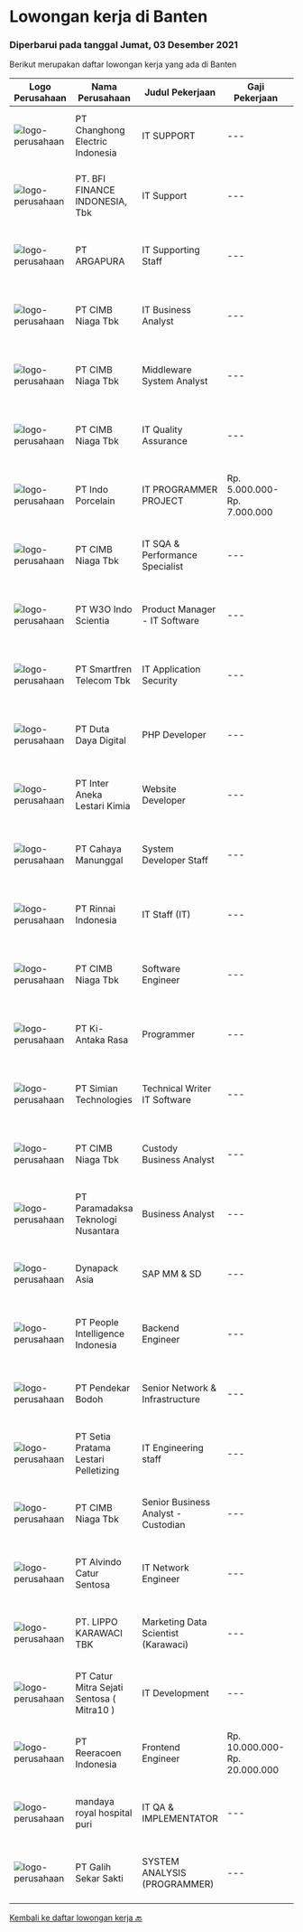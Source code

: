 
  # Lowongan kerja di Banten

  ### Diperbarui pada tanggal Jumat, 03 Desember 2021

  Berikut merupakan daftar lowongan kerja yang ada di Banten

  |Logo Perusahaan | Nama Perusahaan | Judul Pekerjaan | Gaji Pekerjaan | Lokasi | Deskripsi | Tanggal diunggah | Pranala |
  | -------------- | --------------- | --------------- | --------- | --------- | -------------- | ------- | ----------- |
  |![logo-perusahaan](https://image-service-cdn.seek.com.au/2f44280e3b0fec2b829d163eccaf4dcec0392aad/ee4dce1061f3f616224767ad58cb2fc751b8d2dc)|PT Changhong Electric Indonesia|IT SUPPORT|---|Cikupa|TUGAS &amp; TANGGUNG JAWAB: Memastikan semua komputer dapat digunakan. Memastikan semua komputer terhubung pada jaringan. Memastikan semua aplikasi...|Kamis, 02 Desember 2021|https://www.jobstreet.co.id/id/job/it-support-3708804?token=0~8fb5593d-8d75-4f4a-8217-a53af65ce0c9&sectionRank=1&jobId=jobstreet-id-job-3708804|
|![logo-perusahaan](https://image-service-cdn.seek.com.au/a6cf0c9900691813db703a94c273f5c310cd3774/ee4dce1061f3f616224767ad58cb2fc751b8d2dc)|PT. BFI FINANCE INDONESIA, Tbk|IT Support|---|Tangerang|Job Description Melakukan instalasi jaringan dan perangkat komputer di Cabang yang di bawah tanggung jawabnya guna mendukung kegiatan operational di...|Kamis, 02 Desember 2021|https://www.jobstreet.co.id/id/job/it-support-3709316?token=0~8fb5593d-8d75-4f4a-8217-a53af65ce0c9&sectionRank=2&jobId=jobstreet-id-job-3709316|
|![logo-perusahaan](https://image-service-cdn.seek.com.au/c240c3b1c8f3c682f321ef9d3f60a16aa977c2e8/ee4dce1061f3f616224767ad58cb2fc751b8d2dc)|PT ARGAPURA|IT Supporting Staff|---|Tangerang|Monitor and troubleshoot related to computer hardware, computer software, Local Area Network, internet connection, graphic design and documentation in...|Rabu, 01 Desember 2021|https://www.jobstreet.co.id/id/job/it-supporting-staff-3707243?token=0~8fb5593d-8d75-4f4a-8217-a53af65ce0c9&sectionRank=3&jobId=jobstreet-id-job-3707243|
|![logo-perusahaan](https://image-service-cdn.seek.com.au/2c6f6f12cb15b08239744ca7630b97fee07e84ce/ee4dce1061f3f616224767ad58cb2fc751b8d2dc)|PT CIMB Niaga Tbk|IT Business Analyst|---|Tangerang|Analyzing &amp; aligning business requirement with IT system/applications Building strong communication with Business Unit to optimize...|Kamis, 02 Desember 2021|https://www.jobstreet.co.id/id/job/it-business-analyst-3708629?token=0~8fb5593d-8d75-4f4a-8217-a53af65ce0c9&sectionRank=4&jobId=jobstreet-id-job-3708629|
|![logo-perusahaan](https://image-service-cdn.seek.com.au/2c6f6f12cb15b08239744ca7630b97fee07e84ce/ee4dce1061f3f616224767ad58cb2fc751b8d2dc)|PT CIMB Niaga Tbk|Middleware System Analyst|---|Tangerang|Job Description: Create solution [design, system flow diagram, coding] Provide technical direction &amp; consultation to users, formulates, assist and...|Kamis, 02 Desember 2021|https://www.jobstreet.co.id/id/job/middleware-system-analyst-3709385?token=0~8fb5593d-8d75-4f4a-8217-a53af65ce0c9&sectionRank=5&jobId=jobstreet-id-job-3709385|
|![logo-perusahaan](https://image-service-cdn.seek.com.au/2c6f6f12cb15b08239744ca7630b97fee07e84ce/ee4dce1061f3f616224767ad58cb2fc751b8d2dc)|PT CIMB Niaga Tbk|IT Quality Assurance|---|Jakarta Raya|Mengerjakan dan melakukan maintenance terhadap proses otomasi testing terhadap aplikasi dengan kompleksitas tinggi, serta melakukan pengujian aplikasi...|Kamis, 02 Desember 2021|https://www.jobstreet.co.id/id/job/it-quality-assurance-3708574?token=0~8fb5593d-8d75-4f4a-8217-a53af65ce0c9&sectionRank=6&jobId=jobstreet-id-job-3708574|
|![logo-perusahaan](https://image-service-cdn.seek.com.au/d028c09dc90aa664d79a914e1d81ca9bc0f2ab02/ee4dce1061f3f616224767ad58cb2fc751b8d2dc)|PT Indo Porcelain|IT PROGRAMMER PROJECT|Rp. 5.000.000-Rp. 7.000.000|Tangerang|Kualifikasi Minimal pendidikan S1 Informatika/Teknik Komputer/Management Informatika Maksimal usia 35 tahun Minimal pengalaman 1 tahun di Departemen...|Kamis, 02 Desember 2021|https://www.jobstreet.co.id/id/job/it-programmer-project-3693017?token=0~8fb5593d-8d75-4f4a-8217-a53af65ce0c9&sectionRank=7&jobId=jobstreet-id-job-3693017|
|![logo-perusahaan](https://image-service-cdn.seek.com.au/2c6f6f12cb15b08239744ca7630b97fee07e84ce/ee4dce1061f3f616224767ad58cb2fc751b8d2dc)|PT CIMB Niaga Tbk|IT SQA & Performance Specialist|---|Tangerang|Strategy and Planning Analyze and identify the needs of the Environment Testing from time to time to ensure the implementation of testing is going...|Kamis, 02 Desember 2021|https://www.jobstreet.co.id/id/job/it-sqa-performance-specialist-3708605?token=0~8fb5593d-8d75-4f4a-8217-a53af65ce0c9&sectionRank=8&jobId=jobstreet-id-job-3708605|
|![logo-perusahaan](https://image-service-cdn.seek.com.au/84c7203596a92c21a00cf65c63f0e6534ef13a9b/ee4dce1061f3f616224767ad58cb2fc751b8d2dc)|PT W3O Indo Scientia|Product Manager - IT Software|---|Banten|Responsibilities Owner one/multiple product Be the subject matter expert in the area assigned Define product vision and strategy Work together with a...|Kamis, 02 Desember 2021|https://www.jobstreet.co.id/id/job/product-manager-it-software-3693170?token=0~8fb5593d-8d75-4f4a-8217-a53af65ce0c9&sectionRank=9&jobId=jobstreet-id-job-3693170|
|![logo-perusahaan](https://image-service-cdn.seek.com.au/e33a62a047a936b13377186fb2f8be447b852b49/ee4dce1061f3f616224767ad58cb2fc751b8d2dc)|PT Smartfren Telecom Tbk|IT Application Security|---|Tangerang|Job Description: Perform application security assessment/penetration testing on new application and existing application Serve as a subject matter...|Kamis, 02 Desember 2021|https://www.jobstreet.co.id/id/job/it-application-security-3698674?token=0~8fb5593d-8d75-4f4a-8217-a53af65ce0c9&sectionRank=10&jobId=jobstreet-id-job-3698674|
|![logo-perusahaan](https://image-service-cdn.seek.com.au/37f4b10d9e280f6584590c1587ef913ae87be15d/ee4dce1061f3f616224767ad58cb2fc751b8d2dc)|PT Duta Daya Digital|PHP Developer|---|Tangerang|Crewdible is an Indonesia-based Startup company, focusing on online fulfillment services. Since 2017, Crewdible has provided multi-channel fulfillment...|Rabu, 01 Desember 2021|https://www.jobstreet.co.id/id/job/php-developer-3707623?token=0~8fb5593d-8d75-4f4a-8217-a53af65ce0c9&sectionRank=11&jobId=jobstreet-id-job-3707623|
|![logo-perusahaan](https://image-service-cdn.seek.com.au/1dbb3ef1bfe3ae205e8246e38e1c40dac2e11b8b/ee4dce1061f3f616224767ad58cb2fc751b8d2dc)|PT Inter Aneka Lestari Kimia|Website Developer|---|Tangerang|Job Duties and responsibility The Web Developer uses expertise and experience to produce development work on a wide variety of web...|Rabu, 01 Desember 2021|https://www.jobstreet.co.id/id/job/website-developer-3697664?token=0~8fb5593d-8d75-4f4a-8217-a53af65ce0c9&sectionRank=12&jobId=jobstreet-id-job-3697664|
|![logo-perusahaan](https://image-service-cdn.seek.com.au/7aa6b310235b9fb1061ddb8ea76341088d18de07/ee4dce1061f3f616224767ad58cb2fc751b8d2dc)|PT Cahaya Manunggal|System Developer Staff|---|Tangerang|Requirements: Candidate must possess at least Bachelor’s Degree in Information Technology or equivalent with minimum GPA 3.00 1 year(s) of working...|Kamis, 02 Desember 2021|https://www.jobstreet.co.id/id/job/system-developer-staff-3698095?token=0~8fb5593d-8d75-4f4a-8217-a53af65ce0c9&sectionRank=13&jobId=jobstreet-id-job-3698095|
|![logo-perusahaan](https://image-service-cdn.seek.com.au/bcf8ae09172ae58220637ac8bf2200230a2cba86/ee4dce1061f3f616224767ad58cb2fc751b8d2dc)|PT Rinnai Indonesia|IT Staff (IT)|---|Tangerang|We, a Joint Venture Company with Head Office in Jakarta Barat and Factory in Cikupa &amp; Balaraja (Tangerang), are looking for candidates that are...|Rabu, 01 Desember 2021|https://www.jobstreet.co.id/id/job/it-staff-it-3707392?token=0~8fb5593d-8d75-4f4a-8217-a53af65ce0c9&sectionRank=14&jobId=jobstreet-id-job-3707392|
|![logo-perusahaan](https://image-service-cdn.seek.com.au/2c6f6f12cb15b08239744ca7630b97fee07e84ce/ee4dce1061f3f616224767ad58cb2fc751b8d2dc)|PT CIMB Niaga Tbk|Software Engineer|---|Tangerang|Mengerjakan dan melakukan maintenance terhadap proses development aplikasi yang kompleks, mengembangkan aplikasi/coding, dan melakukan pengujian...|Kamis, 02 Desember 2021|https://www.jobstreet.co.id/id/job/software-engineer-3708544?token=0~8fb5593d-8d75-4f4a-8217-a53af65ce0c9&sectionRank=15&jobId=jobstreet-id-job-3708544|
|![logo-perusahaan](https://image-service-cdn.seek.com.au/b9f4cff1120236da7e4751702b8d3f63139af22a/ee4dce1061f3f616224767ad58cb2fc751b8d2dc)|PT Ki-Antaka Rasa|Programmer|---|Tangerang|Kualifikasi: Usia maksimal 30 tahun Pendidikan S1 jurusan Sistem Informasi, Teknik Informatika, Komputer Akuntasi Memiliki pengalaman sebagai staff...|Kamis, 02 Desember 2021|https://www.jobstreet.co.id/id/job/programmer-3699310?token=0~8fb5593d-8d75-4f4a-8217-a53af65ce0c9&sectionRank=16&jobId=jobstreet-id-job-3699310|
|![logo-perusahaan](https://image-service-cdn.seek.com.au/85e0945892cfc547d364df7118f074f963b591b6/ee4dce1061f3f616224767ad58cb2fc751b8d2dc)|PT Simian Technologies|Technical Writer IT Software|---|Tangerang|Responsibilities: Writing, reviewing, and revising Quality Control documents, including but not limited to protocols, method validations, method...|Selasa, 30 November 2021|https://www.jobstreet.co.id/id/job/technical-writer-it-software-3706138?token=0~8fb5593d-8d75-4f4a-8217-a53af65ce0c9&sectionRank=17&jobId=jobstreet-id-job-3706138|
|![logo-perusahaan](https://image-service-cdn.seek.com.au/2c6f6f12cb15b08239744ca7630b97fee07e84ce/ee4dce1061f3f616224767ad58cb2fc751b8d2dc)|PT CIMB Niaga Tbk|Custody Business Analyst|---|Tangerang|Analyzing &amp; aligning Custodian business requirement with IT system/applications Building strong communication with Business Unit to optimize...|Kamis, 02 Desember 2021|https://www.jobstreet.co.id/id/job/custody-business-analyst-3709250?token=0~8fb5593d-8d75-4f4a-8217-a53af65ce0c9&sectionRank=18&jobId=jobstreet-id-job-3709250|
|![logo-perusahaan](https://image-service-cdn.seek.com.au/8deaa9a71fd9bf1839ac941c88d25be16beeb7bb/ee4dce1061f3f616224767ad58cb2fc751b8d2dc)|PT Paramadaksa Teknologi Nusantara|Business Analyst|---|Tangerang|Kami sedang merancang dan mengembangkan aplikasi baru yang inovatif terkait dengan sektor ritel tradisional Indonesia. Digitalisasi sektor ini...|Kamis, 02 Desember 2021|https://www.jobstreet.co.id/id/job/business-analyst-3708815?token=0~8fb5593d-8d75-4f4a-8217-a53af65ce0c9&sectionRank=19&jobId=jobstreet-id-job-3708815|
|![logo-perusahaan](https://image-service-cdn.seek.com.au/2bc8ac8e6ac20f077463e11485a332ea240b132e/ee4dce1061f3f616224767ad58cb2fc751b8d2dc)|Dynapack Asia|SAP MM & SD|---|Tangerang|Qualifications:  Bachelor Degree (S1) in any major with minimum GPA 3.00  Fresh graduates are welcome to apply Have a good knowledge and skill related...|Kamis, 02 Desember 2021|https://www.jobstreet.co.id/id/job/sap-mm-sd-3708329?token=0~8fb5593d-8d75-4f4a-8217-a53af65ce0c9&sectionRank=20&jobId=jobstreet-id-job-3708329|
|![logo-perusahaan](https://image-service-cdn.seek.com.au/68775c75fe0a61f23a6a7fc12f2c2795dd12ebf9/ee4dce1061f3f616224767ad58cb2fc751b8d2dc)|PT People Intelligence Indonesia|Backend Engineer|---|Tangerang|Candidate must possess at least Bachelor's Degree in Computer Science/Information Technology or equivalent. Required language(s): Bahasa Indonesia,...|Kamis, 02 Desember 2021|https://www.jobstreet.co.id/id/job/backend-engineer-3693012?token=0~8fb5593d-8d75-4f4a-8217-a53af65ce0c9&sectionRank=21&jobId=jobstreet-id-job-3693012|
|![logo-perusahaan](https://image-service-cdn.seek.com.au/6298ebbf82a2bde1d7aec974f4b120a32d11f909/ee4dce1061f3f616224767ad58cb2fc751b8d2dc)|PT Pendekar Bodoh|Senior Network & Infrastructure|---|Tangerang|Requirements: Bachelor Degree from majoring Information Technology Minimum 2 year experience in the same field Maintain server performance (server...|Kamis, 02 Desember 2021|https://www.jobstreet.co.id/id/job/senior-network-infrastructure-3708477?token=0~8fb5593d-8d75-4f4a-8217-a53af65ce0c9&sectionRank=22&jobId=jobstreet-id-job-3708477|
|![logo-perusahaan](https://image-service-cdn.seek.com.au/ae18a5de01b20e2ba4cfd4d7b9ccf9c542db607a/ee4dce1061f3f616224767ad58cb2fc751b8d2dc)|PT Setia Pratama Lestari Pelletizing|IT Engineering staff|---|Tangerang|Membuat operations breakdown Mampu menjalankan pemograman Web PHP, MySQL Mengerjakan pengolahan data statistic dengan exel Melakukan program kerja...|Selasa, 30 November 2021|https://www.jobstreet.co.id/id/job/it-engineering-staff-3705743?token=0~8fb5593d-8d75-4f4a-8217-a53af65ce0c9&sectionRank=23&jobId=jobstreet-id-job-3705743|
|![logo-perusahaan](https://image-service-cdn.seek.com.au/2c6f6f12cb15b08239744ca7630b97fee07e84ce/ee4dce1061f3f616224767ad58cb2fc751b8d2dc)|PT CIMB Niaga Tbk|Senior Business Analyst - Custodian|---|Tangerang|Analyzing &amp; aligning Custodian business requirement with IT system/applications Building strong communication with Business Unit to optimize...|Kamis, 02 Desember 2021|https://www.jobstreet.co.id/id/job/senior-business-analyst-custodian-3709218?token=0~8fb5593d-8d75-4f4a-8217-a53af65ce0c9&sectionRank=24&jobId=jobstreet-id-job-3709218|
|![logo-perusahaan](https://image-service-cdn.seek.com.au/918d7369560472c72e1a82df8e34bf4afef11329/ee4dce1061f3f616224767ad58cb2fc751b8d2dc)|PT Alvindo Catur Sentosa|IT Network Engineer|---|Jakarta Barat|BERPENGALAMAN DALAM MENGELOLA DAN MEMBUAT JARINGAN KOMPUTER DALAM TOPOLOGY LAN &amp; WAN MIN 2 THN DALAM 1 PERUSAHAAN MAMPU MELAKUKAN INSTALASI...|Senin, 29 November 2021|https://www.jobstreet.co.id/id/job/it-network-engineer-3704002?token=0~8fb5593d-8d75-4f4a-8217-a53af65ce0c9&sectionRank=25&jobId=jobstreet-id-job-3704002|
|![logo-perusahaan](https://image-service-cdn.seek.com.au/36d1f72dfe2eaecadca52d4fcd4d598e74393d61/ee4dce1061f3f616224767ad58cb2fc751b8d2dc)|PT. LIPPO KARAWACI TBK|Marketing Data Scientist (Karawaci)|---|Tangerang|Job Brief: We're looking for someone who  is passionate about deriving impactful customer insights from large datasets through descriptive,...|Kamis, 02 Desember 2021|https://www.jobstreet.co.id/id/job/marketing-data-scientist-karawaci-3698794?token=0~8fb5593d-8d75-4f4a-8217-a53af65ce0c9&sectionRank=26&jobId=jobstreet-id-job-3698794|
|![logo-perusahaan](https://image-service-cdn.seek.com.au/061d1c87d834317cd58004916159f8726e39b2c9/ee4dce1061f3f616224767ad58cb2fc751b8d2dc)|PT Catur Mitra Sejati Sentosa ( Mitra10 )|IT Development|---|Tangerang|Candidate must possess at least Bachelor's Degree/Post Graduate Degree in Computer Science/Information Technology or equivalent. At least 2 Year(s) of...|Senin, 29 November 2021|https://www.jobstreet.co.id/id/job/it-development-3693909?token=0~8fb5593d-8d75-4f4a-8217-a53af65ce0c9&sectionRank=27&jobId=jobstreet-id-job-3693909|
|![logo-perusahaan](https://image-service-cdn.seek.com.au/937201ecb5f79152c7101de1a55ef90302a01e10/ee4dce1061f3f616224767ad58cb2fc751b8d2dc)|PT Reeracoen Indonesia|Frontend Engineer|Rp. 10.000.000-Rp. 20.000.000|Jakarta Raya|FRONTEND ENGINEER (PURE HTML, CSS) (CENGKARENG_JAKARTA) [50351] COMPANY CATEGORY :ITJOB SUMMARY : Designing User Interface on mobile and web pages...|Kamis, 02 Desember 2021|https://www.jobstreet.co.id/id/job/frontend-engineer-3708551?token=0~8fb5593d-8d75-4f4a-8217-a53af65ce0c9&sectionRank=28&jobId=jobstreet-id-job-3708551|
|![logo-perusahaan](https://image-service-cdn.seek.com.au/290d9ebb267fd892108d05be89582fa22d3e044c/ee4dce1061f3f616224767ad58cb2fc751b8d2dc)|mandaya royal hospital puri|IT QA & IMPLEMENTATOR|---|Tangerang|Minimal Pendidikan IT Bootcamp atau S1 IT Berpengalaman membuat Automatic Testing Mudah memahami Skenario/UI/UX yang ada Bisa membuat Skenario untuk...|Selasa, 30 November 2021|https://www.jobstreet.co.id/id/job/it-qa-implementator-3705640?token=0~8fb5593d-8d75-4f4a-8217-a53af65ce0c9&sectionRank=29&jobId=jobstreet-id-job-3705640|
|![logo-perusahaan](https://image-service-cdn.seek.com.au/fca2de65d69d1fdd1ffd673d075eb7eac1ba075d/ee4dce1061f3f616224767ad58cb2fc751b8d2dc)|PT Galih Sekar Sakti|SYSTEM ANALYSIS (PROGRAMMER)|---|Tangerang|Persyaratan:1.        Pendidikan S1 Komputer Akuntansi2.        Usia Maksimal 30 Tahun3.        Berpengalaman &amp; Menguasai System Akuntansi &amp;...|Rabu, 01 Desember 2021|https://www.jobstreet.co.id/id/job/system-analysis-programmer-3691467?token=0~8fb5593d-8d75-4f4a-8217-a53af65ce0c9&sectionRank=30&jobId=jobstreet-id-job-3691467|


  [Kembali ke daftar lowongan kerja 🔙](../README.md#daftar-lowongan-kerja)
  